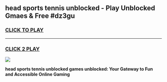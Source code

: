 
## head sports tennis unblocked - Play Unblocked Gmaes & Free #dz3gu
<h3>
<a href="https://news.freeplayer.one?title=head_sports_tennis_unblocked&ref=24F">CLICK TO PLAY</a></h3>
<hr>

<h3>
<a href="https://news.freeplayer.one?title=head_sports_tennis_unblocked&ref=24F">CLICK 2 PLAY</a>
  
</h3>

<a href="https://news.freeplayer.one?title=head_sports_tennis_unblocked&ref=24F/"><img src="https://clearcache.store/games.png"></a>


**head sports tennis unblocked games unblocked: Your Gateway to Fun and Accessible Online Gaming**
